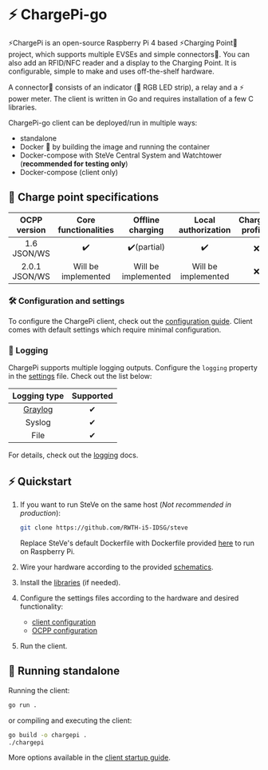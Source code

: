 # ⚡ ChargePi-go

⚡ChargePi is an open-source Raspberry Pi 4 based ⚡Charging Point🔌 project, which supports multiple EVSEs and simple
connectors🔌. You can also add an RFID/NFC reader and a display to the Charging Point. It is configurable, simple to
make and uses off-the-shelf hardware.

A connector🔌 consists of an indicator (🚥 RGB LED strip), a relay and a ⚡ power meter. The client is written in Go and
requires installation of a few C libraries.

ChargePi-go client can be deployed/run in multiple ways:

- standalone
- Docker 🐳 by building the image and running the container
- Docker-compose with SteVe Central System and Watchtower (**recommended for testing only**)
- Docker-compose (client only)

## 🔌 Charge point specifications

| OCPP version  | Core functionalities |  Offline charging   | Local authorization | Charging profiles |
|:-------------:|:--------------------:|:-------------------:|:-------------------:|:-----------------:|
|  1.6 JSON/WS  |          ✔️          |     ✔️(partial)     |         ✔️          |         ❌         |
| 2.0.1 JSON/WS | Will be implemented  | Will be implemented | Will be implemented |         ❌         |

### 🛠️ Configuration and settings

To configure the ChargePi client, check out the [configuration guide](/docs/client/configuration.md). Client comes with
default settings which require minimal configuration.

### 📑 Logging

ChargePi supports multiple logging outputs. Configure the `logging` property in the [settings](/configs/settings.json)
file. Check out the list below:

|            Logging type             | Supported |
|:-----------------------------------:|:---------:|
| [Graylog](https://www.graylog.org/) |     ✔     |
|               Syslog                |     ✔     |
|                File                 |     ✔     |

For details, check out the [logging](/docs/logging/logging.md) docs.

## ⚡ Quickstart

1. If you want to run SteVe on the same host (_Not recommended in production_):

   ```bash
   git clone https://github.com/RWTH-i5-IDSG/steve
   ```

   Replace SteVe's default Dockerfile with Dockerfile provided [here](build/SteVe/Steve.Dockerfile) to run on
   Raspberry Pi.

2. Wire your hardware according to the provided [schematics](/docs/hardware/hardware.md).

3. Install the [libraries](/docs/client/installing-libraries.md) (if needed).

4. Configure the settings files according to the hardware and desired functionality:
    - [client configuration](/docs/client/configuration.md)
    - [OCPP configuration](/docs/ocpp/ocpp-16.md)

5. Run the client.

## 🏃 Running standalone

Running the client:

   ```bash
   go run .
   ```

or compiling and executing the client:

   ```bash
   go build -o chargepi .
   ./chargepi
   ```

More options available in the [client startup guide](docs/client/running-the-client.md).